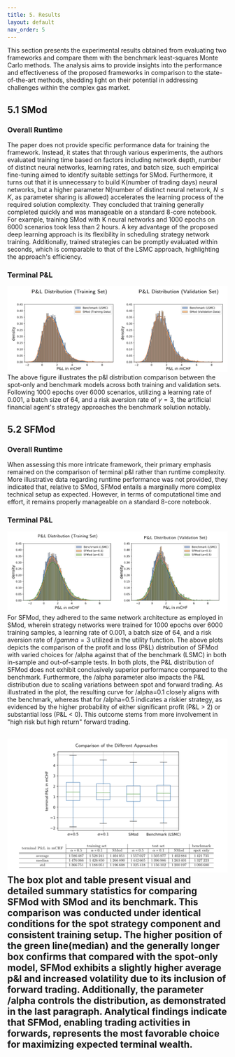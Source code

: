 ```yaml
---
title: 5. Results
layout: default
nav_order: 5
---
```

This section presents the experimental results obtained from evaluating two frameworks and compare them with the benchmark least-squares Monte Carlo methods. The analysis aims to provide insights into the performance and effectiveness of the proposed frameworks in comparison to the state-of-the-art methods, shedding light on their potential in addressing challenges within the complex gas market.

## 5.1 SMod
### Overall Runtime
The paper does not provide specific performance data for training the framework. Instead, it states that through various experiments, the authors evaluated training time based on factors including network depth, number of distinct neural networks, learning rates, and batch size, such empirical fine-tuning aimed to identify suitable settings for SMod. Furthermore, it turns out that it is unnecessary to build K(number of trading days) neural networks, but a higher parameter N(number of distinct neural network, $N \leq K$, as parameter sharing is allowed) accelerates the learning process of the required solution complexity. They concluded that training generally completed quickly and was manageable on a standard 8-core notebook. For example, training SMod with K neural networks and 1000 epochs on 6000 scenarios took less than 2 hours. A key advantage of the proposed deep learning approach is its flexibility in scheduling strategy network training. Additionally, trained strategies can be promptly evaluated within seconds, which is comparable to that of the LSMC approach, highlighting the approach's efficiency.
### Terminal P&L
![SMod p&l](figs/SMod/p&l.png)
The above figure illustrates the p&l distribution comparison between the spot-only and benchmark models across both training and validation sets. Following 1000 epochs over 6000 scenarios, utilizing a learning rate of 0.001, a batch size of 64, and a risk aversion rate of $\gamma=3$, the artificial financial agent's strategy approaches the benchmark solution notably. 


## 5.2 SFMod
### Overall Runtime
When assessing this more intricate framework, their primary emphasis remained on the comparison of terminal p&l rather than runtime complexity. More illustrative data regarding runtime performance was not provided, they indicated that, relative to SMod, SFMod entails a marginally more complex technical setup as expected. However, in terms of computational time and effort, it remains properly manageable on a standard 8-core notebook.

### Terminal P&L
![SFMod p&l](figs/SFMod/p&l.png)
For SFMod, they adhered to the same network architecture as employed in SMod, wherein strategy networks were trained for 1000 epochs over 6000 training samples, a learning rate of 0.001, a batch size of 64, and a risk aversion rate of $/gamma=3$ utilized in the utility function. The above plots depicts the comparison of the profit and loss (P&L) distribution of SFMod with varied choices for /alpha against that of the benchmark (LSMC) in both in-sample and out-of-sample tests. In both plots, the P&L distribution of SFMod does not exhibit conclusively superior performance compared to the benchmark. Furthermore, the /alpha parameter also impacts the P&L distribution due to scaling variations between spot and forward trading. As illustrated in the plot, the resulting curve for /alpha=0.1 closely aligns with the benchmark, whereas that for /alpha=0.5 indicates a riskier strategy, as evidenced by the higher probability of either significant profit (P&L > 2) or substantial loss (P&L < 0). This outcome stems from more involvement in "high risk but high return" forward trading.

![comparison](figs/SFMod/comparison.png)
The box plot and table present visual and detailed summary statistics for comparing SFMod with SMod and its benchmark. This comparison was conducted under identical conditions for the spot strategy component and consistent training setup. The higher position of the green line(median) and the generally longer box confirms that compared with the spot-only model, SFMod exhibits a slightly higher average p&l and increased volatility due to its inclusion of forward trading. Additionally, the parameter /alpha controls the distribution, as demonstrated in the last paragraph. Analytical findings indicate that SFMod, enabling trading activities in forwards, represents the most favorable choice for maximizing expected terminal wealth.
---